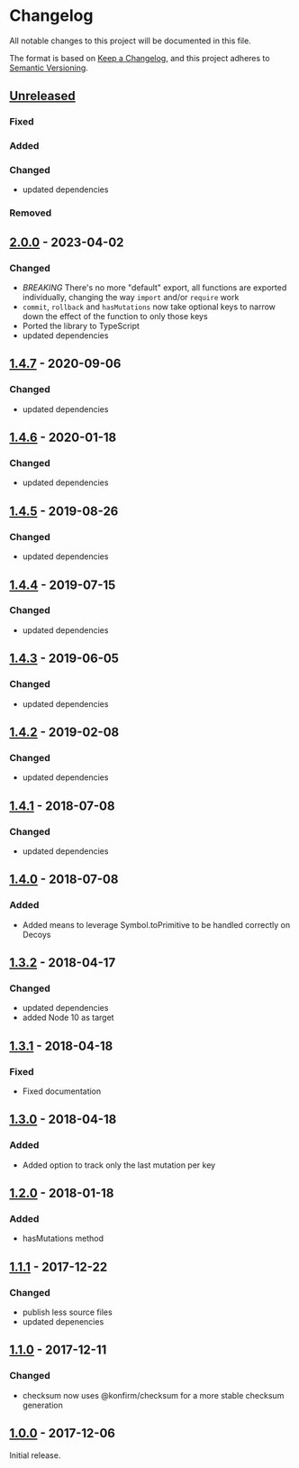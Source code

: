 # Changelog
All notable changes to this project will be documented in this file.

The format is based on [Keep a Changelog](https://keepachangelog.com/en/1.0.0/),
and this project adheres to [Semantic Versioning](https://semver.org/spec/v2.0.0.html).

## [Unreleased]

### Fixed
### Added
### Changed
- updated dependencies

### Removed


## [2.0.0] - 2023-04-02

### Changed

- *BREAKING* There's no more "default" export, all functions are exported individually, changing the way `import` and/or `require` work
- `commit`, `rollback` and `hasMutations` now take optional keys to narrow down the effect of the function to only those keys
- Ported the library to TypeScript
- updated dependencies


## [1.4.7] - 2020-09-06

### Changed

- updated dependencies


## [1.4.6] - 2020-01-18

### Changed

- updated dependencies


## [1.4.5] - 2019-08-26

### Changed

- updated dependencies


## [1.4.4] - 2019-07-15

### Changed

- updated dependencies


## [1.4.3] - 2019-06-05

### Changed

- updated dependencies


## [1.4.2] - 2019-02-08

### Changed

- updated dependencies


## [1.4.1] - 2018-07-08

### Changed

- updated dependencies


## [1.4.0] - 2018-07-08

### Added

- Added means to leverage Symbol.toPrimitive to be handled correctly on Decoys


## [1.3.2] - 2018-04-17

### Changed

- updated dependencies
- added Node 10 as target


## [1.3.1] - 2018-04-18

### Fixed

- Fixed documentation


## [1.3.0] - 2018-04-18

### Added

- Added option to track only the last mutation per key


## [1.2.0] - 2018-01-18

### Added

- hasMutations method


## [1.1.1] - 2017-12-22

### Changed

- publish less source files
- updated depenencies


## [1.1.0] - 2017-12-11

### Changed

- checksum now uses @konfirm/checksum for a more stable checksum generation


## [1.0.0] - 2017-12-06

Initial release.


[Unreleased]: https://github.com/konfirm/node-decoy/compare/v2.0.0...HEAD
[2.0.0]: https://github.com/konfirm/node-decoy/compare/v1.4.7...v2.0.0
[1.4.7]: https://github.com/konfirm/node-decoy/compare/v1.4.6...v1.4.7
[1.4.6]: https://github.com/konfirm/node-decoy/compare/v1.4.5...v1.4.6
[1.4.5]: https://github.com/konfirm/node-decoy/compare/v1.4.4...v1.4.5
[1.4.4]: https://github.com/konfirm/node-decoy/compare/v1.4.3...v1.4.4
[1.4.3]: https://github.com/konfirm/node-decoy/compare/v1.4.2...v1.4.3
[1.4.2]: https://github.com/konfirm/node-decoy/compare/v1.4.1...v1.4.2
[1.4.1]: https://github.com/konfirm/node-decoy/compare/v1.4.0...v1.4.1
[1.4.0]: https://github.com/konfirm/node-decoy/compare/v1.3.2...v1.4.0
[1.3.2]: https://github.com/konfirm/node-decoy/compare/v1.3.1...v1.3.2
[1.3.1]: https://github.com/konfirm/node-decoy/compare/v1.3.0...v1.3.1
[1.3.0]: https://github.com/konfirm/node-decoy/compare/v1.2.0...v1.3.0
[1.2.0]: https://github.com/konfirm/node-decoy/compare/v1.1.1...v1.2.0
[1.1.1]: https://github.com/konfirm/node-decoy/compare/v1.1.0...v1.1.1
[1.1.0]: https://github.com/konfirm/node-decoy/compare/v1.0.0...v1.1.0
[1.0.0]: https://github.com/konfirm/node-decoy/releases/tag/v1.0.0
